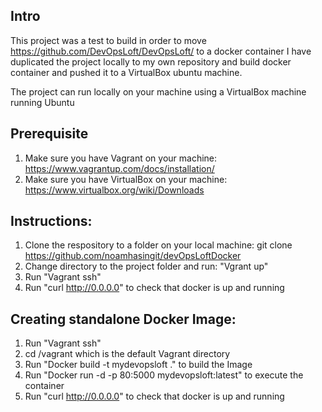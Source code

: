 Intro
-------
This project was a test to build in order to move https://github.com/DevOpsLoft/DevOpsLoft/ to a docker container
I have duplicated the project locally to my own repository and build docker container and pushed it to a VirtualBox ubuntu machine.

The project can run locally on your machine using a VirtualBox machine running Ubuntu

Prerequisite
-------------
1. Make sure you have Vagrant on your machine: https://www.vagrantup.com/docs/installation/
2. Make sure you have VirtualBox on your machine: https://www.virtualbox.org/wiki/Downloads

Instructions:
-------------
1. Clone the respository to a folder on your local machine: 
        git clone https://github.com/noamhasingit/devOpsLoftDocker
2. Change directory to the project folder and run:
       "Vgrant up"
3. Run "Vagrant ssh"
4. Run "curl http://0.0.0.0" to check that docker is up and running

Creating standalone Docker Image:
----------------------
1. Run "Vagrant ssh" 
2. cd /vagrant which is the default Vagrant directory
3. Run "Docker build -t mydevopsloft ." to build the Image
4. Run "Docker run -d -p 80:5000 mydevopsloft:latest" to execute the container
5. Run "curl http://0.0.0.0" to check that docker is up and running

